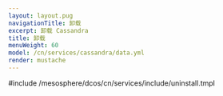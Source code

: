 ```yaml
---
layout: layout.pug
navigationTitle: 卸载
excerpt: 卸载 Cassandra
title: 卸载
menuWeight: 60
model: /cn/services/cassandra/data.yml
render: mustache
---
```


#include /mesosphere/dcos/cn/services/include/uninstall.tmpl
